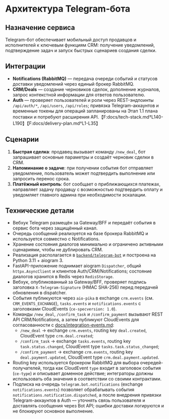# Архитектура Telegram-бота

## Назначение сервиса
Telegram-бот обеспечивает мобильный доступ продавцов и исполнителей к ключевым функциям CRM: получение уведомлений, подтверждение задач и запуск быстрых сценариев создания сделки.

## Интеграции
- **Notifications (RabbitMQ)** — передача очереди событий и статусов доставки уведомлений через единый брокер RabbitMQ.
- **CRM/Deals** — создание черновиков сделок, дополнение журналов, запрос контекстной информации для ответов пользователю.
- **Auth** — проверяет пользователей и роли через REST-эндпоинты `/api/auth/*`, `/api/users`, `/api/roles`; привязка Telegram-аккаунтов и временные токены для операций запланированы на Этап 1.1 плана поставки и потребуют расширения API.【F:docs/tech-stack.md†L140-L190】【F:docs/delivery-plan.md†L1-L35】

## Сценарии
1. **Быстрая сделка**: продавец вызывает команду `/new_deal`, бот запрашивает основные параметры и создаёт черновик сделки в CRM.
2. **Напоминание о задаче**: при получении события бот отправляет уведомление, пользователь может подтвердить выполнение или запросить перенос срока.
3. **Платёжный контроль**: бот сообщает о приближающихся платежах, направляет задачу продавцу с возможностью подтвердить оплату и уведомляет главного админа при необходимости эскалации.

## Технические детали
- Вебхук Telegram размещён за Gateway/BFF и передаёт события в сервис бота через защищённый канал.
- Очередь сообщений реализуется на базе брокера RabbitMQ и используется совместно с Notifications.
- Хранение состояния диалогов минимально и ограничено активными сценариями, чтобы не дублировать CRM.
- Реализация располагается в [`backend/telegram-bot`](../../backend/telegram-bot/README.md) и построена на Python 3.11 + aiogram 3.
- FastAPI-приложение поднимает aiogram `Dispatcher`, общий `httpx.AsyncClient` и клиентов Auth/CRM/Notifications; состояние диалогов хранится в Redis через `RedisStorage`.
- Вебхук, опубликованный за Gateway/BFF, проверяет подпись заголовка `X-Telegram-Signature` (HMAC SHA-256) перед передачей обновления в dispatcher.
- События публикуются через `aio-pika` в exchange `crm.events` (см. `CRM_EVENTS_EXCHANGE`), `tasks.events` и `notifications.events` с заголовками CloudEvents (`ce-specversion: 1.0`).
- Команды `/new_deal`, `/confirm_task` и `/confirm_payment` вызывают REST API CRM/Notifications, а затем публикуют CloudEvents для согласованности с [docs/integration-events.md](integration-events.md):
  - `/new_deal` → exchange `crm.events`, routing key `deal.created`, CloudEvent type `crm.deal.created`;
  - `/confirm_task` → exchange `tasks.events`, routing key `task.status.changed`, CloudEvent type `tasks.task.status_changed`;
  - `/confirm_payment` → exchange `crm.events`, routing key `deal.payment.updated`, CloudEvent type `crm.deal.payment.updated`.
- Routing key используется брокером RabbitMQ для выбора очередей-получателей, тогда как CloudEvent `type` входит в заголовок события (`ce-type`) и описывает доменное действие; интеграторы должны использовать оба значения в соответствии со своими контрактами.
- Подписка на очередь `telegram.bot.notifications` (exchange `notifications.events`) позволяет обрабатывать события `notifications.notification.dispatched`, а после внедрения привязки Telegram-аккаунтов в Auth — уточнять связь пользователя и доставлять сообщения через Bot API; ошибки доставки логируются и не блокируют основное выполнение.

